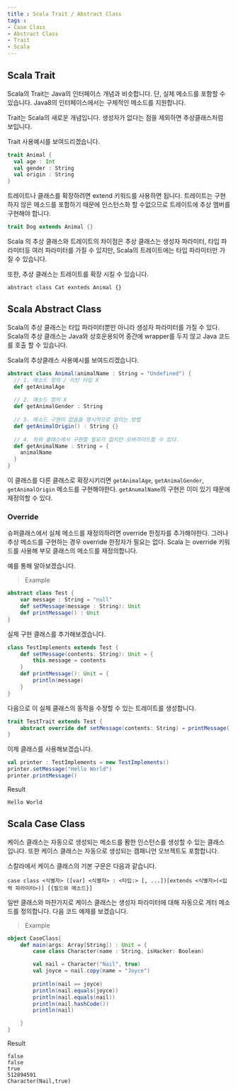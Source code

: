 ```yaml
---
title : Scala Trait / Abstract Class
tags :
- Case Class
- Abstract Class
- Trait
- Scala
---
```


## Scala Trait

Scala의 Trait는 Java의 인터페이스 개념과 비슷합니다. 단, 실체 메소드를 포함할 수 있습니다. Java8의 인터페이스에서는 구체적인 메소드를 지원합니다.

Trait는 Scala의 새로운 개념입니다. 생성자가 없다는 점을 제외하면 추상클래스처럼 보입니다. 

Trait 사용예시를 보여드리겠습니다.

```scala
trait Animal {
  val age : Int
  val gender : String
  val origin : String
}
```

트레이트나 클래스를 확장하려면 extend 키워드를 사용하면 됩니다. 트레이트는 구현하지 않은 메소드를 포함하기 때문에 인스턴스화 할 수없으므로 트레이트에 추상 멤버를 구현해야 합니다.

```scala
trait Dog extends Animal {}
```

Scala 의 추상 클래스와 트레이트의 차이점은 추상 클래스는 생성자 파라미터, 타입 파라미터등 여러 파라미터를 가질 수 있지만, Scala의 트레이트에는 타입 파라미터만 가질 수 있습니다.

또한, 추상 클래스는 트레이트를 확장 시킬 수 있습니다.

```scla
abstract class Cat exnteds Animal {}
```

## Scala Abstract Class

Scala의 추상 클래스는 타입 파라미터뿐만 아니라 생성자 파라미터를 가질 수 있다. Scala의 추상 클래스는 Java와 상호운용되어 중간에 wrapper를 두지 않고 Java 코드를 호출 할 수 있습니다.

Scala의 추상클래스 사용예시를 보여드리겠습니다.

```scala
abstract class Animal(animalName : String = "Undefined") {
  // 1. 메소드 정의 / 리턴 타입 X
  def getAnimalAge
  
  // 2. 메소드 정의 X
  def getAnimalGender : String
  
  // 3. 메소드 구현이 없음을 명시적으로 알리는 방법
  def getAnimalOrigin() : String {}
  
  // 4. 하위 클래스에서 구현할 필요가 없지만 오버라이드할 수 있다.
  def getAnimalName : String = {
    animalName
  }
}
```

이 클래스를 다른 클래스로 확장시키리면 `getAnimalAge`, `getAnimalGender`, `getAnimalOrigin` 메소드를 구현해야한다. `getAnumalName`의 구현은 이미 있기 때문에 재정의할 수 있다.

### Override

슈퍼클래스에서 실체 메소드를 재정의하려면 override 한정자를 추가해야한다. 그러나 추상 메소드를 구현하는 경우 override 한정자가 필요는 없다. Scala 는 override 키워드를 사용해 부모 클래스의 메소드를 재정의합니다.

예를 통해 알아보겠습니다.

> Example

```scala
abstract class Test {
    var message : String = "null"
    def setMessage(message : String): Unit
    def printMessage() : Unit
}
```

실제 구현 클래스를 추가해보겠습니다.

```scala
class TestImplements extends Test {
    def setMessage(contents: String): Unit = {
        this.message = contents
    }
    def printMessage(): Unit = {
        println(message)
    }
}
```

다음으로 이 실체 클래스의 동작을 수정할 수 있는 트레이트를 생성합니다.

```scala
trait TestTrait extends Test {
    abstract override def setMessage(contents: String) = printMessage()
}
```

이제 클래스를 사용해보겠습니다.

```scala
val printer : TestImplements = new TestImplements()
printer.setMessage("Hello World")
printer.printMessage()
```

Result

```
Hello World
```

## Scala Case Class

케이스 클래스는 자동으로 생성되는 메소드를 퐘한 인스턴스를 생성할 수 있는 클래스 입니다. 또한 케이스 클래스는 자동으로 생성되는 캠패니언 오브젝트도 포함합니다.

스칼라에서 케이스 클래스의 기본 구문은 다음과 같습니다.

```
case class <식별자> ([var] <식별자> : <타입:> [, ...])[extends <식별자>(<입력 파라미터>)] [{필드와 메소드}]
```

일반 클래스와 마찬가지로 케이스 클래스는 생성자 파라미터에 대해 자동으로 게터 메소드를 정의합니다. 다음 코드 예제를 보겠습니다.

> Example

```scala
object CaseClass{
    def main(args: Array[String]) : Unit = {
        case class Character(name : String, isHacker: Boolean)

        val nail = Character("Nail", true)
        val joyce = nail.copy(name = "Joyce")
        
        println(nail == joyce)
        println(nail.equals(joyce))
        println(nail.equals(nail))
        println(nail.hashCode())
        println(nail)

    }
}
```

Result

```
false
false
true
512894591
Character(Nail,true)
```